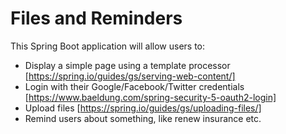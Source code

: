 # Files and Reminders

This Spring Boot application will allow users to:

* Display a simple page using a template processor
  [https://spring.io/guides/gs/serving-web-content/]
* Login with their Google/Facebook/Twitter credentials
  [https://www.baeldung.com/spring-security-5-oauth2-login]
* Upload files
  [https://spring.io/guides/gs/uploading-files/]
* Remind users about something, like renew insurance etc.
